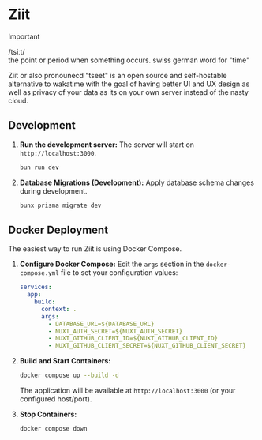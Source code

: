 # Ziit

> [!IMPORTANT]
> /tsiːt/<br>
> the point or period when something occurs. swiss german word for "time"

Ziit or also pronounecd "tseet" is an open source and self-hostable alternative to wakatime with the goal of having better UI and UX design as well as privacy of your data as its on your own server instead of the nasty cloud.

## Development

1. **Run the development server:**
    The server will start on `http://localhost:3000`.

    ```bash
    bun run dev
    ```

2. **Database Migrations (Development):**
    Apply database schema changes during development.

    ```bash
    bunx prisma migrate dev
    ```

## Docker Deployment

The easiest way to run Ziit is using Docker Compose.

1. **Configure Docker Compose:**
    Edit the `args` section in the `docker-compose.yml` file to set your configuration values:

    ```yaml:docker-compose.yml
    services:
      app:
        build:
          context: .
          args:
            - DATABASE_URL=${DATABASE_URL}
            - NUXT_AUTH_SECRET=${NUXT_AUTH_SECRET}
            - NUXT_GITHUB_CLIENT_ID=${NUXT_GITHUB_CLIENT_ID}
            - NUXT_GITHUB_CLIENT_SECRET=${NUXT_GITHUB_CLIENT_SECRET}
    ```

2. **Build and Start Containers:**

    ```bash
    docker compose up --build -d
    ```

    The application will be available at `http://localhost:3000` (or your configured host/port).

3. **Stop Containers:**

    ```bash
    docker compose down
    ```
